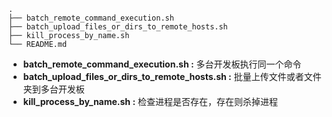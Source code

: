 

```
.
├── batch_remote_command_execution.sh
├── batch_upload_files_or_dirs_to_remote_hosts.sh
├── kill_process_by_name.sh
└── README.md
```

- **batch_remote_command_execution.sh :** 多台开发板执行同一个命令
- **batch_upload_files_or_dirs_to_remote_hosts.sh :** 批量上传文件或者文件夹到多台开发板
- **kill_process_by_name.sh :** 检查进程是否存在，存在则杀掉进程
